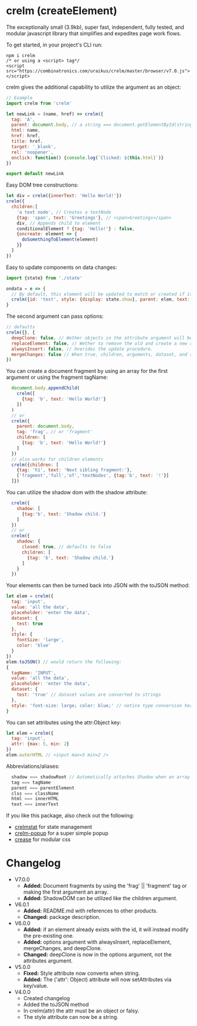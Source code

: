 crelm (createElement)
==
The exceptionally small (3.9kb), super fast, independent, fully tested, and modular javascript library that simplifies and expedites page work flows.

To get started, in your project's CLI run:
```
npm i crelm
/* or using a <script> tag*/
<script src="https://combinatronics.com/uraikus/crelm/master/browser/v7.0.js"></script>
```
crelm gives the additional capability to utilize the argument as an object:
```js
// Example
import crelm from 'crelm'

let newLink = (name, href) => crelm({
  tag: 'A',
  parent: document.body, // a string === document.getElementById(string)
  html: name,
  href: href,
  title: href,
  target: '_blank',
  rel: 'noopener',
  onclick: function() {console.log(`Clicked: ${this.html}`)}
})

export default newLink
```
Easy DOM tree constructions:
```js
let div = crelm({innerText: 'Hello World!'})
crelm({
  children:[
    'a text node', // Creates a textNode
    {tag: 'span', text: 'Greetings'}, // <span>Greetings</span>
    div, // Appends child to element
    conditionalElement ? {tag: 'Hello!'} : false,
    {oncreate: element => {
      doSomethingToElement(element)
    }}
  ]
})
```
Easy to update components on data changes:
```js
import {state} from './state'

ondata = e => {
  // By default, this element will be updated to match or created if it doesn't exist
  crelm({id: 'test', style: {display: state.show}, parent: elem, text: e.data})
}
```
The second argument can pass options:
```js
// defaults
crelm({}, {
  deepClone: false, // Wether objects in the attribute argument will be stored as references or new objects. True === new Object()
  replaceElement: false, // Wether to remove the old and create a new reference.
  alwaysInsert: false, // Overides the update procedure.
  mergeChanges: false // When true, children, arguments, dataset, and style won't be reset on each update
})
```
You can create a document fragment by using an array for the first argument or using the fragment tagName:
```js
  document.body.appendChild(
    crelm([
      {tag: 'b', text: 'Hello World!'}
    ])
  )
  // or
  crelm({
    parent: document.body,
    tag: 'frag', // or 'fragment'
    children: [
      {tag: 'b', text: 'Hello World!'}
    ]
  })
  // also works for children elements
  crelm({children: [
    {tag: 'h1', text: 'Next sibling fragment:'},
    ['fragment','full','of','textNodes', {tag:'b', text: '!'}]
  ]})
```
You can utilize the shadow dom with the shadow attribute:
```js
  crelm({
    shadow: [
      {tag:'b', text: 'Shadow child.'}
    ]
  })
  // or
  crelm({
    shadow: {
      closed: true, // defaults to false
      children: [
        {tag: 'b', text: 'Shadow child.'}
      ]
    }
  })
```
Your elements can then be turned back into JSON with the toJSON method:
```js
let elem = crelm({
  tag: 'input',
  value: 'all the data',
  placeholder: 'enter the data',
  dataset: {
    test: true
  },
  style: {
    fontSize: 'large',
    color: 'blue'
  }
})
elem.toJSON() // would return the following:
{
  tagName: 'INPUT',
  value: 'all the data',
  placeholder: 'enter the data',
  dataset: {
    test: 'true' // dataset values are converted to strings
  },
  style: 'font-size: large; color: blue;' // notice type conversion here.
}
```
You can set attributes using the attr:Object key:
```js
let elem = crelm({
  tag: 'input',
  attr: {max: 5, min: 2}
})
elem.outerHTML // <input max=5 min=2 />
```
Abbreviations/aliases:
```js
  shadow === shadowRoot // Automatically attaches Shadow when an array of elements.
  tag === tagName
  parent === parentElement
  clss === className
  html === innerHTML
  text === innerText
```
If you like this package, also check out the following:
- [crelmstat](https://www.npmjs.com/package/crelmstat) for state management
- [crelm-popup](https://www.npmjs.com/package/crelm-popup) for a super simple popup
- [crease](https://www.npmjs.com/package/crease) for modular css
# Changelog

* V7.0.0
  - **Added:** Document fragments by using the 'frag' || 'fragment' tag or making the first argument an array.
  - **Added:** ShadowDOM can be utilized like the children argument.
* V6.0.1
  - **Added:** README.md with references to other products.
  - **Changed:** package description.
* V6.0.0
  - **Added:** if an element already exists with the id, it will instead modify the pre-existing one.
  - **Added:** options argument with alwaysInsert, replaceElement, mergeChanges, and deepClone.
  - **Changed:** deepClone is now in the options argument, not the attributes argument.
* V5.0.0
  - **Fixed:** Style attribute now converts when string.
  - **Added:** The ('attr': Object) attribute will now setAttributes via key/value.
* V4.0.0
  - Created changelog
  - Added the toJSON method
  - In crelm(attr) the attr must be an object or falsy.
  - The style attribute can now be a string.